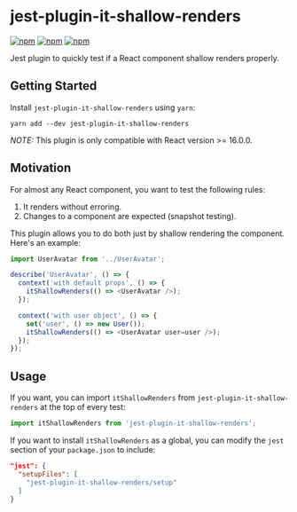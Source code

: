 # jest-plugin-it-shallow-renders

[![npm](https://img.shields.io/npm/v/jest-plugin-it-shallow-renders.svg)](https://www.npmjs.com/package/jest-plugin-it-shallow-renders)
[![npm](https://img.shields.io/npm/dt/jest-plugin-it-shallow-renders.svg)](https://www.npmjs.com/package/jest-plugin-it-shallow-renders)
[![npm](https://img.shields.io/npm/l/jest-plugin-it-shallow-renders.svg)](https://github.com/negativetwelve/jest-plugins/blob/master/LICENSE)

Jest plugin to quickly test if a React component shallow renders properly.

## Getting Started

Install `jest-plugin-it-shallow-renders` using `yarn`:

```shell
yarn add --dev jest-plugin-it-shallow-renders
```

*NOTE:* This plugin is only compatible with React version >= 16.0.0.

## Motivation

For almost any React component, you want to test the following rules:

1. It renders without erroring.
2. Changes to a component are expected (snapshot testing).

This plugin allows you to do both just by shallow rendering the component. Here's an example:

```javascript
import UserAvatar from '../UserAvatar';

describe('UserAvatar', () => {
  context('with default props', () => {
    itShallowRenders(() => <UserAvatar />);
  });

  context('with user object', () => {
    set('user', () => new User());
    itShallowRenders(() => <UserAvatar user=user />);
  });
});
```

## Usage

If you want, you can import `itShallowRenders` from `jest-plugin-it-shallow-renders` at the top of every test:

```javascript
import itShallowRenders from 'jest-plugin-it-shallow-renders';
```

If you want to install `itShallowRenders` as a global, you can modify the `jest` section of your `package.json` to include:

```json
"jest": {
  "setupFiles": [
    "jest-plugin-it-shallow-renders/setup"
  ]
}
```
